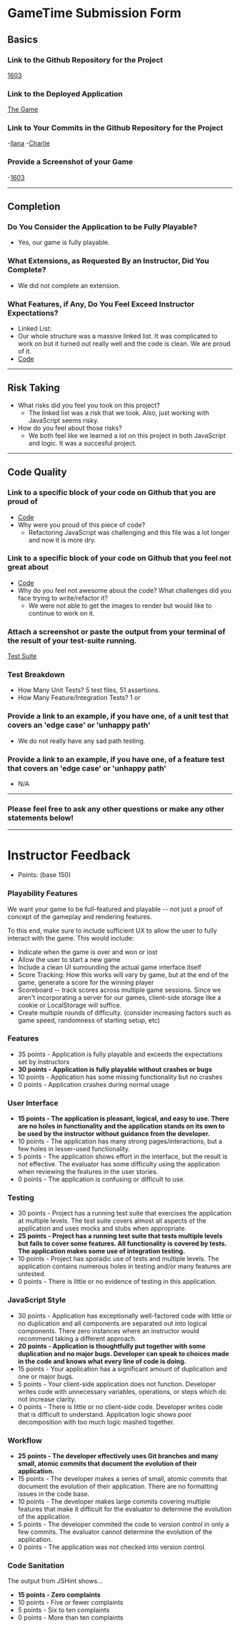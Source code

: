 # GameTime Submission Form

## Basics

### Link to the Github Repository for the Project
[1603](https://github.com/icorson3/1603-gametime)

### Link to the Deployed Application
[The Game](https://icorson3.github.io/1603-gametime/)

### Link to Your Commits in the Github Repository for the Project
-[Ilana](https://github.com/icorson3/1603-gametime/commits?author=icorson3)
 -[Charlie](https://github.com/icorson3/1603-gametime/commits?author=ckaminer)

### Provide a Screenshot of your Game
-[1603](http://i.imgur.com/LEoPBOf.png)

---

## Completion

### Do You Consider the Application to be Fully Playable?
 - Yes, our game is fully playable.

### What Extensions, as Requested By an Instructor, Did You Complete?
- We did not complete an extension.

### What Features, if Any, Do You Feel Exceed Instructor Expectations?
- Linked List:
 - Our whole structure was a massive linked list. It was complicated to work on but it turned out really well and the code is clean. We are proud of it.
 - [Code](https://github.com/icorson3/1603-gametime/blob/master/lib/data-transfer.js)

----

## Risk Taking
- What risks did you feel you took on this project?
  - The linked list was a risk that we took. Also, just working with JavaScript seems risky.
- How do you feel about those risks?
  - We both feel like we learned a lot on this project in both JavaScript and logic. It was a succesful project.

----

## Code Quality

### Link to a specific block of your code on Github that you are proud of
- [Code](https://github.com/icorson3/1603-gametime/blob/master/lib/game.js)
- Why were you proud of this piece of code?
  - Refactoring JavaScript was challenging and this file was a lot longer and now it is more dry.

### Link to a specific block of your code on Github that you feel not great about
- [Code](https://github.com/icorson3/1603-gametime/tree/master/images)
- Why do you feel not awesome about the code? What challenges did you face trying to write/refactor it?
  - We were not able to get the images to render but would like to continue to work on it.

### Attach a screenshot or paste the output from your terminal of the result of your test-suite running.
[Test Suite](http://i.imgur.com/xuLVknW.png)

### Test Breakdown
- How Many Unit Tests? 5 test files, 51 assertions.
- How Many Feature/Integration Tests? 1 or

### Provide a link to an example, if you have one, of a unit test that covers an 'edge case' or 'unhappy path'
- We do not really have any sad path testing.
### Provide a link to an example, if you have one, of a feature test that covers an 'edge case' or 'unhappy path'
- N/A
-----

### Please feel free to ask any other questions or make any other statements below!

-----

# Instructor Feedback

- Points: (base 150)

### Playability Features

We want your game to be full-featured and playable -- not just a proof of concept of the gameplay and rendering features.

To this end, make sure to include sufficient UX to allow the user to fully interact with the game. This would include:

- Indicate when the game is over and won or lost
- Allow the user to start a new game
- Include a clean UI surrounding the actual game interface itself
- Score Tracking: How this works will vary by game, but at the end of the game, generate a score for the winning player
- Scoreboard -- track scores across multiple game sessions. Since we aren't incorporating a server for our games, client-side storage like a cookie or LocalStorage will suffice.
- Create multiple rounds of difficulty. (consider increasing factors such as game speed, randomness of starting setup, etc)

### Features

* 35 points - Application is fully playable and exceeds the expectations set by instructors
* **30 points - Application is fully playable without crashes or bugs**
* 10 points - Application has some missing functionality but no crashes
* 0 points - Application crashes during normal usage

### User Interface

* **15 points - The application is pleasant, logical, and easy to use. There are no holes in functionality and the application stands on its own to be used by the instructor without guidance from the developer.**
* 10 points - The application has many strong pages/interactions, but a few holes in lesser-used functionality.
* 5 points - The application shows effort in the interface, but the result is not effective. The evaluator has some difficulty using the application when reviewing the features in the user stories.
* 0 points - The application is confusing or difficult to use.

### Testing

* 30 points - Project has a running test suite that exercises the application at multiple levels. The test suite covers almost all aspects of the application and uses mocks and stubs when appropriate.
* **25 points - Project has a running test suite that tests multiple levels but fails to cover some features. All functionality is covered by tests. The application makes some use of integration testing.**
* 10 points - Project has sporadic use of tests and multiple levels. The application contains numerous holes in testing and/or many features are untested.
* 0 points - There is little or no evidence of testing in this application.

### JavaScript Style

* 30 points - Application has exceptionally well-factored code with little or no duplication and all components are separated out into logical components. There zero instances where an instructor would recommend taking a different approach.
* **20 points - Application is thoughtfully put together with some duplication and no major bugs. Developer can speak to choices made in the code and knows what every line of code is doing.**
* 15 points - Your application has a significant amount of duplication and one or major bugs.
* 5 points - Your client-side application does not function. Developer writes code with unnecessary variables, operations, or steps which do not increase clarity.
* 0 points - There is little or no client-side code. Developer writes code that is difficult to understand. Application logic shows poor decomposition with too much logic mashed together.

### Workflow

* **25 points - The developer effectively uses Git branches and many small, atomic commits that document the evolution of their application.**
* 15 points - The developer makes a series of small, atomic commits that document the evolution of their application. There are no formatting issues in the code base.
* 10 points - The developer makes large commits covering multiple features that make it difficult for the evaluator to determine the evolution of the application.
* 5 points - The developer commited the code to version control in only a few commits. The evaluator cannot determine the evolution of the application.
* 0 points - The application was not checked into version control.

### Code Sanitation

The output from JSHint shows…

* **15 points - Zero complaints**
* 10 points - Five or fewer complaints
* 5 points - Six to ten complaints
* 0 points - More than ten complaints
